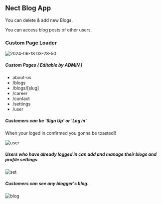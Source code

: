 <h2>Nect Blog App</h2>

<p>You can delete & add new Blogs.</p>
<p>You can access blog posts of other users.</p>

<h3>Custom Page Loader</h3>

![2024-06-18 03-28-50](https://github.com/seyitbugraerden/Next-DaoApp/assets/154025499/11d11286-0c1d-4f24-a530-d8ad3f10a258)

<h5>Custom Pages ( Editable by ADMIN )</h5>
<ul>
  <li>about-us</li>
  <li>/blogs</li>
  <li>/blogs/[slug] </li>
  <li>/career</li>
  <li>/contact</li>
  <li>/settings</li>
  <li>/user</li>
</ul>

<h5>Customers can be 'Sign Up' or 'Log in'</h5>
<p>When your loged in confirmed you gonna be toasted!!</p>

![user](https://github.com/seyitbugraerden/Next-DaoApp/assets/154025499/d25f114f-7a7c-4ffb-bddf-8580d0b74bab)

<h5>Users who have already logged in can add and manage their blogs and profile settings</h5>

![set](https://github.com/seyitbugraerden/Next-DaoApp/assets/154025499/c4958a77-9009-4b8c-8a01-b57d01781668)

<h5>Customers can see any blogger's blog.</h5>

![blog](https://github.com/seyitbugraerden/Next-DaoApp/assets/154025499/a60a4fad-b3a4-4c98-b95c-3993ab9ce687)

